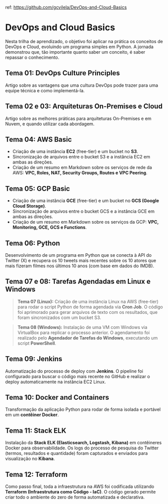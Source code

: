 ref: https://github.com/gcvilela/DevOps-and-Cloud-Basics

# DevOps and Cloud Basics

Nesta trilha de aprendizado, o objetivo foi aplicar na prática os conceitos de DevOps e Cloud, evoluindo um programa simples em Python. A jornada demonstrou que, tão importante quanto saber um conceito, é saber repassar o conhecimento.

## Tema 01: DevOps Culture Principles

Artigo sobre as vantagens que uma cultura DevOps pode trazer para uma equipe técnica e como implementá-la.

## Tema 02 e 03: Arquiteturas On-Premises e Cloud

Artigo sobre as melhores práticas para arquiteturas On-Premises e em Nuvem, e quando utilizar cada abordagem.

## Tema 04: AWS Basic

- Criação de uma instância **EC2** (free-tier) e um bucket no **S3**.
- Sincronização de arquivos entre o bucket S3 e a instância EC2 em ambas as direções.
- Criação de um resumo em Markdown sobre os serviços de rede da AWS: **VPC, Roles, NAT, Security Groups, Routes e VPC Peering**.

## Tema 05: GCP Basic

- Criação de uma instância **GCE** (free-tier) e um bucket no **GCS (Google Cloud Storage)**.
- Sincronização de arquivos entre o bucket GCS e a instância GCE em ambas as direções.
- Criação de um resumo em Markdown sobre os serviços da GCP: **VPC, Monitoring, GCE, GCS e Functions**.

## Tema 06: Python

Desenvolvimento de um programa em Python que se conecta à API do Twitter (X) e recupera os 10 tweets mais recentes sobre os 10 atores que mais fizeram filmes nos últimos 10 anos (com base em dados do IMDB).

## Tema 07 e 08: Tarefas Agendadas em Linux e Windows

> **Tema 07 (Linux):** Criação de uma instância Linux na AWS (free-tier) para rodar o script Python de forma agendada via **Cron Job**. O código foi aprimorado para gerar arquivos de texto com os resultados, que foram sincronizados com um bucket S3.

> **Tema 08 (Windows):** Instalação de uma VM com Windows via VirtualBox para replicar o processo anterior. O agendamento foi realizado pelo **Agendador de Tarefas do Windows**, executando um script **PowerShell**.

## Tema 09: Jenkins

Automatização do processo de deploy com **Jenkins**. O pipeline foi configurado para buscar o código mais recente no GitHub e realizar o deploy automaticamente na instância EC2 Linux.

## Tema 10: Docker and Containers

Transformação da aplicação Python para rodar de forma isolada e portável em um **contêiner Docker**.

## Tema 11: Stack ELK

Instalação da **Stack ELK (Elasticsearch, Logstash, Kibana)** em contêineres Docker para observabilidade. Os logs do processo de pesquisa do Twitter (termos, resultados e quantidade) foram capturados e enviados para visualização no **Kibana**.

## Tema 12: Terraform

Como passo final, toda a infraestrutura na AWS foi codificada utilizando **Terraform (Infraestrutura como Código - IaC)**. O código gerado permite criar todo o ambiente do zero de forma automatizada e declarativa.
